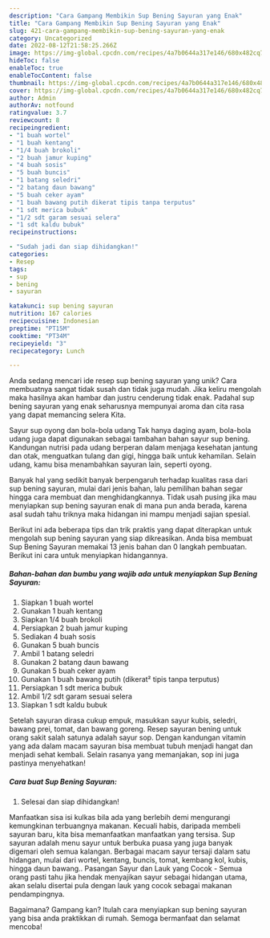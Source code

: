 ```yaml
---
description: "Cara Gampang Membikin Sup Bening Sayuran yang Enak"
title: "Cara Gampang Membikin Sup Bening Sayuran yang Enak"
slug: 421-cara-gampang-membikin-sup-bening-sayuran-yang-enak
category: Uncategorized
date: 2022-08-12T21:58:25.266Z
image: https://img-global.cpcdn.com/recipes/4a7b0644a317e146/680x482cq70/sup-bening-sayuran-foto-resep-utama.jpg
hideToc: false
enableToc: true
enableTocContent: false
thumbnail: https://img-global.cpcdn.com/recipes/4a7b0644a317e146/680x482cq70/sup-bening-sayuran-foto-resep-utama.jpg
cover: https://img-global.cpcdn.com/recipes/4a7b0644a317e146/680x482cq70/sup-bening-sayuran-foto-resep-utama.jpg
author: Admin
authorAv: notfound
ratingvalue: 3.7
reviewcount: 8
recipeingredient:
- "1 buah wortel"
- "1 buah kentang"
- "1/4 buah brokoli"
- "2 buah jamur kuping"
- "4 buah sosis"
- "5 buah buncis"
- "1 batang seledri"
- "2 batang daun bawang"
- "5 buah ceker ayam"
- "1 buah bawang putih dikerat tipis tanpa terputus"
- "1 sdt merica bubuk"
- "1/2 sdt garam sesuai selera"
- "1 sdt kaldu bubuk"
recipeinstructions:

- "Sudah jadi dan siap dihidangkan!"
categories:
- Resep
tags:
- sup
- bening
- sayuran

katakunci: sup bening sayuran 
nutrition: 167 calories
recipecuisine: Indonesian
preptime: "PT15M"
cooktime: "PT34M"
recipeyield: "3"
recipecategory: Lunch

---
```





Anda sedang mencari ide resep sup bening sayuran yang unik? Cara membuatnya sangat tidak susah dan tidak juga mudah. Jika keliru mengolah maka hasilnya akan hambar dan justru cenderung tidak enak. Padahal sup bening sayuran yang enak seharusnya mempunyai aroma dan cita rasa yang dapat memancing selera Kita.





Sayur sup oyong dan bola-bola udang Tak hanya daging ayam, bola-bola udang juga dapat digunakan sebagai tambahan bahan sayur sup bening. Kandungan nutrisi pada udang berperan dalam menjaga kesehatan jantung dan otak, menguatkan tulang dan gigi, hingga baik untuk kehamilan. Selain udang, kamu bisa menambahkan sayuran lain, seperti oyong.

Banyak hal yang sedikit banyak berpengaruh terhadap kualitas rasa dari sup bening sayuran, mulai dari jenis bahan, lalu pemilihan bahan segar hingga cara membuat dan menghidangkannya. Tidak usah pusing jika mau menyiapkan sup bening sayuran enak di mana pun anda berada, karena asal sudah tahu triknya maka hidangan ini mampu menjadi sajian spesial.






Berikut ini ada beberapa tips dan trik praktis yang dapat diterapkan untuk mengolah sup bening sayuran yang siap dikreasikan. Anda bisa membuat Sup Bening Sayuran memakai 13 jenis bahan dan 0 langkah pembuatan. Berikut ini cara untuk menyiapkan hidangannya.

<!--inarticleads1-->

##### Bahan-bahan dan bumbu yang wajib ada untuk menyiapkan Sup Bening Sayuran:

1. Siapkan 1 buah wortel
1. Gunakan 1 buah kentang
1. Siapkan 1/4 buah brokoli
1. Persiapkan 2 buah jamur kuping
1. Sediakan 4 buah sosis
1. Gunakan 5 buah buncis
1. Ambil 1 batang seledri
1. Gunakan 2 batang daun bawang
1. Gunakan 5 buah ceker ayam
1. Gunakan 1 buah bawang putih (dikerat² tipis tanpa terputus)
1. Persiapkan 1 sdt merica bubuk
1. Ambil 1/2 sdt garam sesuai selera
1. Siapkan 1 sdt kaldu bubuk


Setelah sayuran dirasa cukup empuk, masukkan sayur kubis, seledri, bawang prei, tomat, dan bawang goreng. Resep sayuran bening untuk orang sakit salah satunya adalah sayur sop. Dengan kandungan vitamin yang ada dalam macam sayuran bisa membuat tubuh menjadi hangat dan menjadi sehat kembali. Selain rasanya yang memanjakan, sop ini juga pastinya menyehatkan! 

<!--inarticleads2-->

##### Cara buat Sup Bening Sayuran:


1. Selesai dan siap dihidangkan!

Manfaatkan sisa isi kulkas bila ada yang berlebih demi mengurangi kemungkinan terbuangnya makanan. Kecuali habis, daripada membeli sayuran baru, kita bisa memanfaatkan manfaatkan yang tersisa. Sup sayuran adalah menu sayur untuk berbuka puasa yang juga banyak digemari oleh semua kalangan. Berbagai macam sayur tersaji dalam satu hidangan, mulai dari wortel, kentang, buncis, tomat, kembang kol, kubis, hingga daun bawang.. Pasangan Sayur dan Lauk yang Cocok - Semua orang pasti tahu jika hendak menyajikan sayur sebagai hidangan utama, akan selalu disertai pula dengan lauk yang cocok sebagai makanan pendampingnya. 

Bagaimana? Gampang kan? Itulah cara menyiapkan sup bening sayuran yang bisa anda praktikkan di rumah. Semoga bermanfaat dan selamat mencoba!
